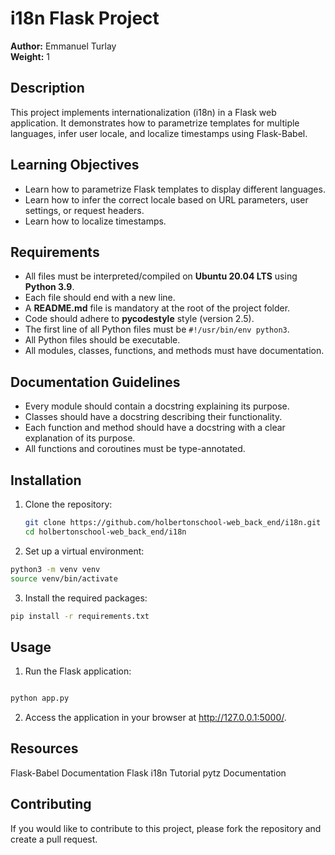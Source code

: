 # i18n Flask Project

**Author:** Emmanuel Turlay  
**Weight:** 1  

## Description

This project implements internationalization (i18n) in a Flask web application. It demonstrates how to parametrize templates for multiple languages, infer user locale, and localize timestamps using Flask-Babel.

## Learning Objectives

* Learn how to parametrize Flask templates to display different languages.
* Learn how to infer the correct locale based on URL parameters, user settings, or request headers.
* Learn how to localize timestamps.

## Requirements

* All files must be interpreted/compiled on **Ubuntu 20.04 LTS** using **Python 3.9**.
* Each file should end with a new line.
* A **README.md** file is mandatory at the root of the project folder.
* Code should adhere to **pycodestyle** style (version 2.5).
* The first line of all Python files must be `#!/usr/bin/env python3`.
* All Python files should be executable.
* All modules, classes, functions, and methods must have documentation.

## Documentation Guidelines

* Every module should contain a docstring explaining its purpose.
* Classes should have a docstring describing their functionality.
* Each function and method should have a docstring with a clear explanation of its purpose.
* All functions and coroutines must be type-annotated.

## Installation

1. Clone the repository:

   ```bash
   git clone https://github.com/holbertonschool-web_back_end/i18n.git
   cd holbertonschool-web_back_end/i18n
   ```

2. Set up a virtual environment:

```bash
python3 -m venv venv
source venv/bin/activate
```

3. Install the required packages:

```bash
pip install -r requirements.txt
```
## Usage

1. Run the Flask application:

```bash

python app.py
```

2. Access the application in your browser at http://127.0.0.1:5000/.


## Resources

Flask-Babel Documentation
Flask i18n Tutorial
pytz Documentation

## Contributing

If you would like to contribute to this project, please fork the repository and create a pull request.
